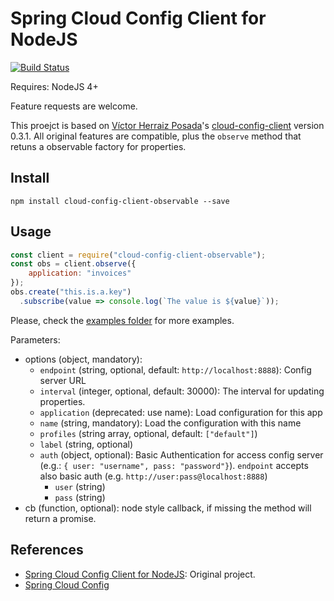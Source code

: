 Spring Cloud Config Client for NodeJS
=====================================

[![Build Status](https://travis-ci.org/Falci/cloud-config-client.svg?branch=master)](https://travis-ci.org/Falci/cloud-config-client)

Requires: NodeJS 4+

Feature requests are welcome.

This proejct is based on [Víctor Herraiz Posada](https://github.com/victorherraiz)'s [cloud-config-client](https://github.com/victorherraiz/cloud-config-client) version 0.3.1.
All original features are compatible, plus the `observe` method that retuns a observable factory for properties.


Install
-------

    npm install cloud-config-client-observable --save


Usage
-----

```js
const client = require("cloud-config-client-observable");
const obs = client.observe({
    application: "invoices"
});
obs.create("this.is.a.key")
  .subscribe(value => console.log(`The value is ${value}`));

```
Please, check the [examples folder](examples) for more examples.

Parameters:

* options (object, mandatory):
    * `endpoint` (string, optional, default: `http://localhost:8888`): Config server URL
    * `interval` (integer, optional, default: 30000): The interval for updating properties.
    * `application` (deprecated: use name): Load configuration for this app
    * `name` (string, mandatory): Load the configuration with this name
    * `profiles` (string array, optional, default: `["default"]`)
    * `label` (string, optional)
    * `auth` (object, optional): Basic Authentication for access config server (e.g.: `{ user: "username", pass: "password"}`). `endpoint` accepts also basic auth (e.g. `http://user:pass@localhost:8888`)
        * `user` (string)
        * `pass` (string)
* cb (function, optional): node style callback, if missing the method will return a promise.


References
----------
* [Spring Cloud Config Client for NodeJS](https://github.com/victorherraiz/cloud-config-client): Original project.
* [Spring Cloud Config](http://cloud.spring.io/spring-cloud-config/)

